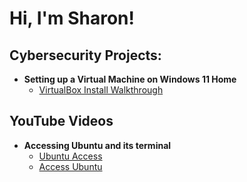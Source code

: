 <h1>Hi, I'm Sharon! </h1>

<h2> Cybersecurity Projects:</h2>

- <b>Setting up a Virtual Machine on Windows 11 Home</b>
  - [VirtualBox Install Walkthrough](https://github.com/sharontechnical2022/Virtual-Box-Install/edit/main/README.md)

<h2>YouTube Videos</h2>

- <b>Accessing Ubuntu and its terminal</b>
  - [Ubuntu Access](https://github.com/sharontechnical2022/www.youtube.com/watch?v=78-zh3rwko8)
  - [Access Ubuntu](https://www.youtube.com/watch?v=78-zh3rwko8)
